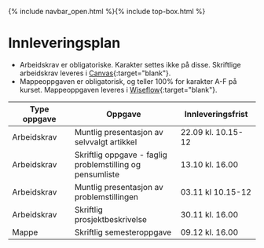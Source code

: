 {% include navbar_open.html %}{% include top-box.html %}



# Innleveringsplan  

- Arbeidskrav er obligatoriske. Karakter settes ikke på disse. Skriftlige arbeidskrav leveres i [Canvas](https://uit.instructure.com/courses/22631){:target="blank"}.
- Mappeoppgaven er obligatorisk, og teller 100% for karakter A-F på kurset. Mappeoppgaven leveres i [Wiseflow](https://europe.wiseflow.net/login/license/6){:target="blank"}.    


| Type oppgave <img width=80/>   |  Oppgave  <img width=300/>       | Innleveringsfrist <img width=80/> |
|----------------|----------------------------------------------------------------------|-----------|
|Arbeidskrav   | Muntlig presentasjon av selvvalgt artikkel                        | 22.09 kl. 10.15-12       |  
|Arbeidskrav   | Skriftlig oppgave - faglig problemstilling og pensumliste                        | 13.10 kl. 16.00       |  
|Arbeidskrav   | Muntlig presentasjon av problemstillingen                         | 03.11 kl 10.15-12      |   
|Arbeidskrav   | Skriftlig prosjektbeskrivelse                        | 30.11 kl. 16.00       |
|Mappe   | Skriftlig semesteroppgave                        | 09.12 kl. 16.00       |

